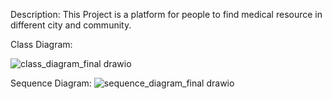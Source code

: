 Description:
This Project is a platform for people to find medical resource in different city and community.


Class Diagram:

![class_diagram_final drawio](https://user-images.githubusercontent.com/61845403/199132359-da0fcfbf-5707-457c-b35a-4d299d1708da.png)

Sequence Diagram:
![sequence_diagram_final drawio](https://user-images.githubusercontent.com/61845403/199132427-b1aa73a0-4745-4658-a3d3-1638bef5af76.png)
